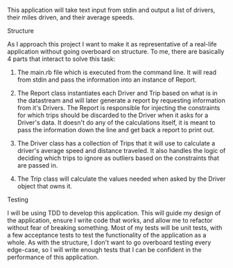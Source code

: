 This application will take text input from stdin and output a list of drivers, their miles driven, and their average speeds.

Structure

As I approach this project I want to make it as representative of a real-life application without going overboard on structure.  To me, there are basically 4 parts that interact to solve this task:

1. The main.rb file which is executed from the command line.  It will read from stdin and pass the information into an instance of Report.

2. The Report class instantiates each Driver and Trip based on what is in the datastream and will later generate a report by requesting information from it's Drivers.  The Report is responsible for injecting the constraints for which trips should be discarded to the Driver when it asks for a Driver's data.  It doesn't do any of the calculations itself, it is meant to pass the information down the line and get back a report to print out.

3. The Driver class has a collection of Trips that it will use to calculate a driver's average speed and distance traveled.  It also handles the logic of deciding which trips to ignore as outliers based on the constraints that are passed in.  

4. The Trip class will calculate the values needed when asked by the Driver object that owns it.


Testing

I will be using TDD to develop this application.  This will guide my design of the application, ensure I write code that works, and allow me to refactor without fear of breaking something.  Most of my tests will be unit tests, with a few acceptance tests to test the functionality of the application as a whole.  As with the structure, I don't want to go overboard testing every edge-case, so I will write enough tests that I can be confident in the performance of this application.